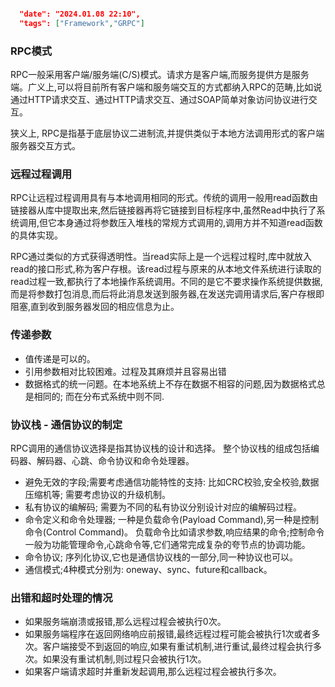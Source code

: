```json

  "date": "2024.01.08 22:10",
  "tags": ["Framework","GRPC"]

```

### RPC模式
RPC一般采用客户端/服务端(C/S)模式。请求方是客户端,而服务提供方是服务端。广义上,可以将目前所有客户端和服务端交互的方式都纳入RPC的范畴,比如说通过HTTP请求交互、通过HTTP请求交互、通过SOAP简单对象访问协议进行交互。 

狭义上, RPC是指基于底层协议二进制流,并提供类似于本地方法调用形式的客户端服务器交互方式。

### 远程过程调用
RPC让远程过程调用具有与本地调用相同的形式。传统的调用一般用read函数由链接器从库中提取出来,然后链接器再将它链接到目标程序中,虽然Read中执行了系统调用,但它本身通过将参数压入堆栈的常规方式调用的,调用方并不知道read函数的具体实现。 

RPC通过类似的方式获得透明性。当read实际上是一个远程过程时,库中就放入read的接口形式,称为客户存根。该read过程与原来的从本地文件系统进行读取的read过程一致,都执行了本地操作系统调用。不同的是它不要求操作系统提供数据,而是将参数打包消息,而后将此消息发送到服务器,在发送完调用请求后,客户存根即阻塞,直到收到服务器发回的相应信息为止。



### 传递参数

- 值传递是可以的。
- 引用参数相对比较困难。过程及其麻烦并且容易出错
- 数据格式的统一问题。在本地系统上不存在数据不相容的问题,因为数据格式总是相同的; 而在分布式系统中则不同.

### 协议栈 - 通信协议的制定

RPC调用的通信协议选择是指其协议栈的设计和选择。 整个协议栈的组成包括编码器、解码器、心跳、命令协议和命令处理器。

- 避免无效的字段;需要考虑通信功能特性的支持: 比如CRC校验,安全校验,数据压缩机等; 需要考虑协议的升级机制。
- 私有协议的编解码; 需要为不同的私有协议分别设计对应的编解码过程。
- 命令定义和命令处理器; 一种是负载命令(Payload Command),另一种是控制命令(Control Command)。 负载命令比如请求参数,响应结果的命令;控制命令一般为功能管理命令,心跳命令等,它们通常完成复杂的夸节点的协调功能。
- 命令协议; 序列化协议,它也是通信协议栈的一部分,同一种协议也可以。
- 通信模式;4种模式分别为: oneway、sync、future和callback。

### 出错和超时处理的情况

- 如果服务端崩溃或报错,那么远程过程会被执行0次。
- 如果服务端程序在返回网络响应前报错,最终远程过程可能会被执行1次或者多次。客户端接受不到返回的响应,如果有重试机制,进行重试,最终过程会执行多次。如果没有重试机制,则过程只会被执行1次。
- 如果客户端请求超时并重新发起调用,那么远程过程会被执行多次。



